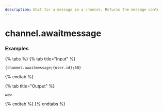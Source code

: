 ```yaml
---
description: Wait for a message in a channel. Returns the message content. Author is a user ID, when set only accept messages from that user. Timeout is, in seconds, how long to wait before giving up if no messages are sent. Defaults to 30s.
---
```


# channel.awaitmessage <author> <timeout> <channel>

### Examples

{% tabs %}
{% tab title="Input" %}
```text
{channel.awaitmessage;{user.id};60}
```
{% endtab %}

{% tab title="Output" %}
```text
wew
```
{% endtab %}
{% endtabs %}